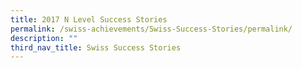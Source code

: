 ```yaml
---
title: 2017 N Level Success Stories
permalink: /swiss-achievements/Swiss-Success-Stories/permalink/
description: ""
third_nav_title: Swiss Success Stories
---
```

